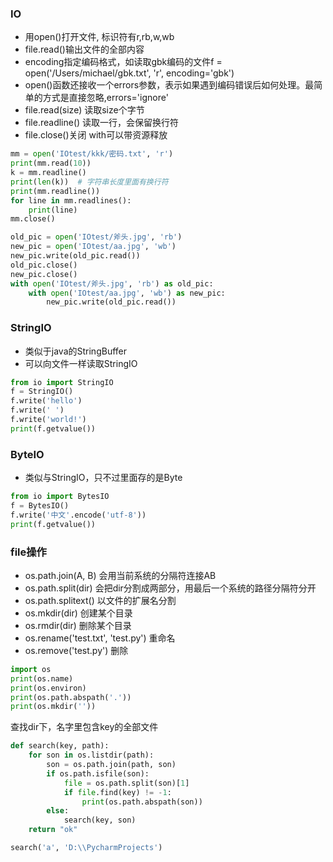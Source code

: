 ### IO
* 用open()打开文件, 标识符有r,rb,w,wb
* file.read()输出文件的全部内容
* encoding指定编码格式，如读取gbk编码的文件f = open('/Users/michael/gbk.txt', 'r', encoding='gbk')
* open()函数还接收一个errors参数，表示如果遇到编码错误后如何处理。最简单的方式是直接忽略,errors='ignore'
* file.read(size) 读取size个字节
* file.readline() 读取一行，会保留换行符
* file.close()关闭 with可以带资源释放
```Python
mm = open('IOtest/kkk/密码.txt', 'r')
print(mm.read(10))
k = mm.readline()
print(len(k))  # 字符串长度里面有换行符
print(mm.readline())
for line in mm.readlines():
    print(line)
mm.close()

old_pic = open('IOtest/斧头.jpg', 'rb')
new_pic = open('IOtest/aa.jpg', 'wb')
new_pic.write(old_pic.read())
old_pic.close()
new_pic.close()
with open('IOtest/斧头.jpg', 'rb') as old_pic:
    with open('IOtest/aa.jpg', 'wb') as new_pic:
        new_pic.write(old_pic.read())
```

### StringIO 
* 类似于java的StringBuffer
* 可以向文件一样读取StringIO
```Python
from io import StringIO
f = StringIO()
f.write('hello')
f.write(' ')
f.write('world!')
print(f.getvalue())
```

### ByteIO
* 类似与StringIO，只不过里面存的是Byte
```Python
from io import BytesIO
f = BytesIO()
f.write('中文'.encode('utf-8'))
print(f.getvalue())
```

### file操作
* os.path.join(A, B) 会用当前系统的分隔符连接AB
* os.path.split(dir) 会把dir分割成两部分，用最后一个系统的路径分隔符分开
* os.path.splitext() 以文件的扩展名分割
* os.mkdir(dir) 创建某个目录
* os.rmdir(dir) 删除某个目录
* os.rename('test.txt', 'test.py') 重命名
* os.remove('test.py') 删除
```Python
import os
print(os.name)
print(os.environ)
print(os.path.abspath('.'))
print(os.mkdir(''))
```
查找dir下，名字里包含key的全部文件
```Python
def search(key, path):
    for son in os.listdir(path):
        son = os.path.join(path, son)
        if os.path.isfile(son):
            file = os.path.split(son)[1]
            if file.find(key) != -1:
                print(os.path.abspath(son))
        else:
            search(key, son)
    return "ok"

search('a', 'D:\\PycharmProjects')
```
